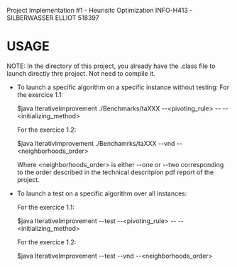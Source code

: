 Project Implementation #1 - Heurisitc Optimization INFO-H413 - SILBERWASSER ELLIOT 518397
 
# USAGE
NOTE: In the directory of this project, you already have the .class file to launch directly thre project. Not need to compile it.

- To launch a specific algorithm on a specific instance without testing:
  For the exercice 1.1:
  
  $java IterativeImprovement ./Benchmarks/taXXX --<pivoting_rule> --<neighborhood> --<initializing_method>
 
  For the exercice 1.2:

  $java IterativImprovement ./Benchamrks/taXXX --vnd --<neighborhoods_order>

  Where <neighborhoods_order> is either --one or --two corresponding to the order described in the technical descritpion pdf report of the project.

- To launch a test on a specific algorithm over all instances:

  For the exercice 1.1:

  $java IterativeImprovement --test --<pivoting_rule> --<neighborhood> --<initializing_method>

  For the exercice 1.2:

  $java IterativeImprovement --test --vnd --<neighborhoods_order>

  
